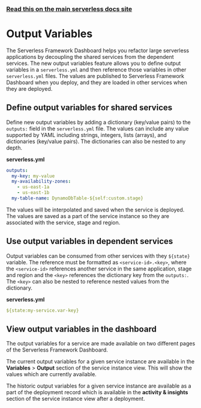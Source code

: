 <!--
title: Serverless Dashboard - Output Variables
menuText: Output Variables
layout: Doc
-->

<!-- DOCS-SITE-LINK:START automatically generated  -->

### [Read this on the main serverless docs site](https://www.serverless.com/framework/docs/dashboard/output-variables/)

<!-- DOCS-SITE-LINK:END -->

# Output Variables

The Serverless Framework Dashboard helps you refactor large serverless applications by decoupling the shared services from the dependent services. The new output variables feature allows you to define output variables in a `serverless.yml` and then reference those variables in other `serverless.yml` files. The values are published to Serverless Framework Dashboard when you deploy, and they are loaded in other services when they are deployed.

## Define output variables for shared services

Define new output variables by adding a dictionary (key/value pairs) to the `outputs:` field in the `serverless.yml` file. The values can include any value supported by YAML including strings, integers, lists (arrays), and dictionaries (key/value pairs). The dictionaries can also be nested to any depth.

**serverless.yml**

```yaml
outputs:
  my-key: my-value
  my-availability-zones:
    - us-east-1a
    - us-east-1b
  my-table-name: DynamoDbTable-${self:custom.stage}
```

The values will be interpolated and saved when the service is deployed. The values are saved as a part of the service instance so they are associated with the service, stage and region.

## Use output variables in dependent services

Output variables can be consumed from other services with they `${state}` variable. The reference must be formatted as `<service-id>.<key>`, where the `<service-id>` references another service in the same application, stage and region and the `<key>` references the dictionary key from the `outputs:`. The `<key>` can also be nested to reference nested values from the dictionary.

**serverless.yml**

```yaml
${state:my-service.var-key}
```

## View output variables in the dashboard

The output variables for a service are made available on two different pages of the Serverless Framework Dashboard.

The current output variables for a given service instance are available in the **Variables** > **Output** section of the service instance view. This will show the values which are currently available.

The historic output variables for a given service instance are available as a part of the deployment record which is available in the **activity & insights** section of the service instance view after a deployment.
